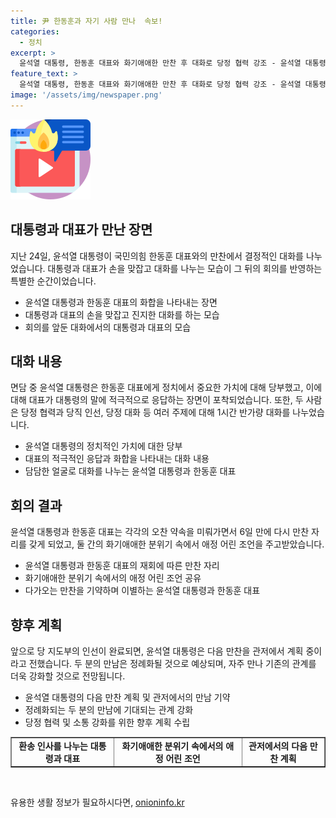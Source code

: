 ```yaml
---
title: 尹 한동훈과 자기 사람 만나  속보!
categories:
  - 정치
excerpt: >
  윤석열 대통령, 한동훈 대표와 화기애애한 만찬 후 대화로 당정 협력 강조 - 윤석열 대통령이 한동훈 대표와의 만찬 후 당정 협력과 당직 인선 등에 대한 1시간 반가량의 대화를 강조했다. 윤 대통령은 정치는 결국 자기 사람을 만드는 것이 중요하다며 조언했고, 한 대표는 대통령님 걱정 안 하도록 잘하겠다고 화답했다. 또한, 윤 대통령은 한 대표에게 조직 강화를 당부하며 애정 어린 조언을 쏟아냈다. 앞으로 자주 만날 것을 기약하며 당정 간 만남을 강조했다.
feature_text: >
  윤석열 대통령, 한동훈 대표와 화기애애한 만찬 후 대화로 당정 협력 강조 - 윤석열 대통령이 한동훈 대표와의 만찬 후 당정 협력과 당직 인선 등에 대한 1시간 반가량의 대화를 강조했다. 윤 대통령은 정치는 결국 자기 사람을 만드는 것이 중요하다며 조언했고, 한 대표는 대통령님 걱정 안 하도록 잘하겠다고 화답했다. 또한, 윤 대통령은 한 대표에게 조직 강화를 당부하며 애정 어린 조언을 쏟아냈다. 앞으로 자주 만날 것을 기약하며 당정 간 만남을 강조했다.
image: '/assets/img/newspaper.png'
---
```


<p><img src="/assets/img/news.png" alt="rentncar 속보" /></p>

<h2 data-ke-size="size26">대통령과 대표가 만난 장면</h2>

<p data-ke-size="size16">지난 24일, 윤석열 대통령이 국민의힘 한동훈 대표와의 만찬에서 결정적인 대화를 나누었습니다. 대통령과 대표가 손을 맞잡고 대화를 나누는 모습이 그 뒤의 회의를 반영하는 특별한 순간이었습니다.</p>

<ul>
  <li>윤석열 대통령과 한동훈 대표의 화합을 나타내는 장면</li>
  <li>대통령과 대표의 손을 맞잡고 진지한 대화를 하는 모습</li>
  <li>회의를 앞둔 대화에서의 대통령과 대표의 모습</li>
</ul>

<h2 data-ke-size="size26">대화 내용</h2>

<p data-ke-size="size16">면담 중 윤석열 대통령은 한동훈 대표에게 정치에서 중요한 가치에 대해 당부했고, 이에 대해 대표가 대통령의 말에 적극적으로 응답하는 장면이 포착되었습니다. 또한, 두 사람은 당정 협력과 당직 인선, 당정 대화 등 여러 주제에 대해 1시간 반가량 대화를 나누었습니다.</p>

<ul>
  <li>윤석열 대통령의 정치적인 가치에 대한 당부</li>
  <li>대표의 적극적인 응답과 화합을 나타내는 대화 내용</li>
  <li>담담한 얼굴로 대화를 나누는 윤석열 대통령과 한동훈 대표</li>
</ul>

<h2 data-ke-size="size26">회의 결과</h2>

<p data-ke-size="size16">윤석열 대통령과 한동훈 대표는 각각의 오찬 약속을 미뤄가면서 6일 만에 다시 만찬 자리를 갖게 되었고, 둘 간의 화기애애한 분위기 속에서 애정 어린 조언을 주고받았습니다.</p>

<ul>
  <li>윤석열 대통령과 한동훈 대표의 재회에 따른 만찬 자리</li>
  <li>화기애애한 분위기 속에서의 애정 어린 조언 공유</li>
  <li>다가오는 만찬을 기약하며 이별하는 윤석열 대통령과 한동훈 대표</li>
</ul>

<h2 data-ke-size="size26">향후 계획</h2>

<p data-ke-size="size16">앞으로 당 지도부의 인선이 완료되면, 윤석열 대통령은 다음 만찬을 관저에서 계획 중이라고 전했습니다. 두 분의 만남은 정례화될 것으로 예상되며, 자주 만나 기존의 관계를 더욱 강화할 것으로 전망됩니다.</p>

<ul>
  <li>윤석열 대통령의 다음 만찬 계획 및 관저에서의 만남 기약</li>
  <li>정례화되는 두 분의 만남에 기대되는 관계 강화</li>
  <li>당정 협력 및 소통 강화를 위한 향후 계획 수립</li>
</ul>

<table style="width: 100%;" border="1">
<tbody>
<tr>
<td style="text-align: center; height: 17px;"><b>환송 인사를 나누는 대통령과 대표</b></td>
<td style="text-align: center; height: 17px;"><b>화기애애한 분위기 속에서의 애정 어린 조언</b></td>
<td style="text-align: center; height: 17px;"><b>관저에서의 다음 만찬 계획</b></td>
</tr>
</tbody>
</table>

<p data-ke-size="size16">&nbsp;</p>
유용한 생활 정보가 필요하시다면, <a href="https://onioninfo.kr" rel="dofollow">onioninfo.kr</a>


